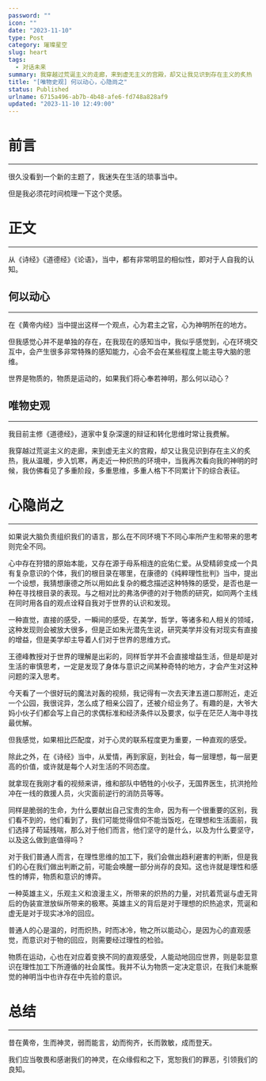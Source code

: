 ```yaml
---
password: ""
icon: ""
date: "2023-11-10"
type: Post
category: 璀璨星空
slug: heart
tags:
  - 对话未来
summary: 我穿越过荒诞主义的走廊，来到虚无主义的宫殿，却又让我见识到存在主义的炙热
title: "[唯物史观] 何以动心，心隐尚之"
status: Published
urlname: 6715a496-ab7b-4b48-afe6-fd748a828af9
updated: "2023-11-10 12:49:00"
---
```


# 前言

---

很久没看到一个新的主题了，我迷失在生活的琐事当中。

但是我必须花时间梳理一下这个灵感。

# 正文

---

从《诗经》《道德经》《论语》，当中，都有非常明显的相似性，即对于人自我的认知。

## 何以动心

---

在《黄帝内经》当中提出这样一个观点，心为君主之官，心为神明所在的地方。

但我感觉心并不是单独的存在，在我现在的感知当中，我似乎感觉到，心在环境交互中，会产生很多非常特殊的感知能力，心会不会在某些程度上能主导大脑的思维。

世界是物质的，物质是运动的，如果我们将心奉若神明，那么何以动心？

## 唯物史观

---

我目前主修《道德经》，道家中复杂深邃的辩证和转化思维时常让我费解。

我穿越过荒诞主义的走廊，来到虚无主义的宫殿，却又让我见识到存在主义的炙热，我从温暖，步入饥寒，再走近一种炽热的环境中，当我再次看向我的神明的时候，我仿佛看见了多重阶段，多重思维，多重人格下不同累计下的综合表征。

# 心隐尚之

---

如果说大脑负责组织我们的语言，那么在不同环境下不同心率所产生和带来的思考则完全不同。

心中存在狩猎的原始本能，又存在源于母系相连的庇佑仁爱。从受精卵变成一个具有复杂意识的个体，我们的根目录在哪里，在康德的《纯粹理性批判》当中，提出一个设想，我猜想康德之所以用如此复杂的概念描述这种特殊的感受，是否也是一种在寻找根目录的表现。与之相对比的弗洛伊德的对于物质的研究，如同两个主线在同时用各自的观点诠释自我对于世界的认识和发现。

一种直觉，直接的感受，一瞬间的感受，在美学，哲学，等诸多和人相关的领域，这种发现则会被放大很多，但是正如朱光潜先生说，研究美学并没有对现实有直接的增益，但是美学却主导着人们对于世界的思维方式。

王德峰教授对于世界的理解是出彩的，同样哲学并不会直接增益生活，但是却是对生活的审慎思考，一定是发现了身体与意识之间某种奇特的地方，才会产生对这种问题的深入思考。

今天看了一个很好玩的魔法对轰的视频，我记得有一次去天津五道口那附近，走近一个公园，我很诧异，怎么成了相亲公园了，还被介绍业务了。有趣的是，大爷大妈小伙子们都会写上自己的求偶标准和经济条件以及要求，似乎在茫茫人海中寻找最优解。

但我感觉，如果相比匹配度，对于心灵的联系程度更为重要，一种直观的感受。

除此之外，在《诗经》当中，从爱情，再到家庭，到社会，每一层理想，每一层更高的价值，或许就是每个人对生活的不同态度。

就拿现在我刚才看的视频来讲，维和部队中牺牲的小伙子，无国界医生，抗洪抢险冲在一线的救援人员，火灾面前逆行的消防员等等。

同样是脆弱的生命，为什么要献出自己宝贵的生命，因为有一个很重要的区别，我们看不到的，他们看到了，我们可能觉得信仰不能当饭吃，在理想和生活面前，我们选择了苟延残喘，那么对于他们而言，他们坚守的是什么，以及为什么要坚守，以及这么做到底值得吗？

对于我们普通人而言，在理性思维的加工下，我们会做出趋利避害的判断，但是我们的心在我们做出判断之前，可能会唤醒一部分尚存的良知。这也许就是理性和感性的博弈，物质和意识的博弈。

一种英雄主义，乐观主义和浪漫主义，所带来的炽热的力量，对抗着荒诞与虚无背后的伪装宣泄放纵所带来的极寒。英雄主义的背后是对于理想的炽热追求，荒诞和虚无是对于现实冰冷的回应。

普通人的心是温的，时而炽热，时而冰冷，物之所以能动心，是因为心的直观感觉，而意识对于物的回应，则需要经过理性的检验。

物质在运动，心也在对应着变换不同的直观感受，人能动地回应世界，则是彰显意识在理性加工下所遵循的社会属性。我并不认为物质一定决定意识，在我们未能察觉的神明当中也许存在中先验的意识。

# 总结

---

昔在黄帝，生而神灵，弱而能言，幼而徇齐，长而敦敏，成而登天。

我们应当敬畏和感谢我们的神灵，在众缘假和之下，宽恕我们的罪恶，引领我们的良知。
